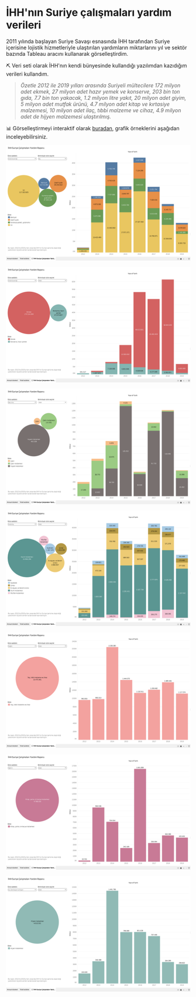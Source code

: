# İHH'nın Suriye çalışmaları yardım verileri

2011 yılında başlayan Suriye Savaşı esnasında İHH tarafından Suriye içerisine lojistik hizmetleriyle ulaştırılan yardımların miktarlarını yıl ve sektör bazında Tableau aracını kullanarak görselleştirdim.

:pick: Veri seti olarak İHH'nın kendi bünyesinde kullandığı yazılımdan kazıdığım verileri kullandım.

> *Özetle 2012 ile 2019 yılları arasında Suriyeli mültecilere 172 milyon adet ekmek, 27 milyon adet hazır yemek ve konserve, 203 bin ton gıda, 7.7 bin ton yakacak, 1.2 milyon litre yakıt, 20 milyon adet giyim, 5 milyon adet mutfak ürünü, 4.7 milyon adet kitap ve kırtasiye malzemesi, 10 milyon adet ilaç, tıbbi malzeme ve cihaz, 4.9 milyon adet de hijyen malzemesi ulaştırılmış.*

:bar_chart: Görselleştirmeyi interaktif olarak [buradan](https://public.tableau.com/profile/bekirarslan#!/vizhome/SyriaAidReport2012-2019Logistics/HHSuriyealmalarYardmRaporu), grafik örneklerini aşağıdan inceleyebilirsiniz.

![Food security](food-kg.png)

![Food security](food.png)

![Shelter](shelter-items.png)

![Non Food](non-food.png)

![Health](health.png)

![Education](education.png)

![Water](water.png)
